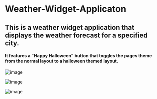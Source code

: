 # Weather-Widget-Applicaton
## This is a weather widget application that displays the weather forecast for a specified city.
#### It features a "Happy Halloween" button that toggles the pages theme from the normal layout to a halloween themed layout.

![image](https://user-images.githubusercontent.com/88689628/142744467-a144ebd2-80e4-4192-8ba5-2c5e326f5676.png)

![image](https://user-images.githubusercontent.com/88689628/142744477-93ba379e-3c9e-498d-a35b-53c18a23faa2.png)

![image](https://user-images.githubusercontent.com/88689628/142744496-adc6d7d8-e8f2-4b51-9521-6d2626ee8d12.png)
